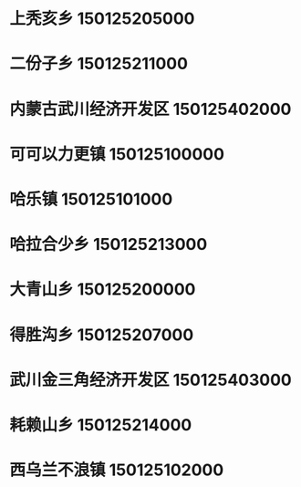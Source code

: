 # 上秃亥乡 150125205000
# 二份子乡 150125211000
# 内蒙古武川经济开发区 150125402000
# 可可以力更镇 150125100000
# 哈乐镇 150125101000
# 哈拉合少乡 150125213000
# 大青山乡 150125200000
# 得胜沟乡 150125207000
# 武川金三角经济开发区 150125403000
# 耗赖山乡 150125214000
# 西乌兰不浪镇 150125102000
